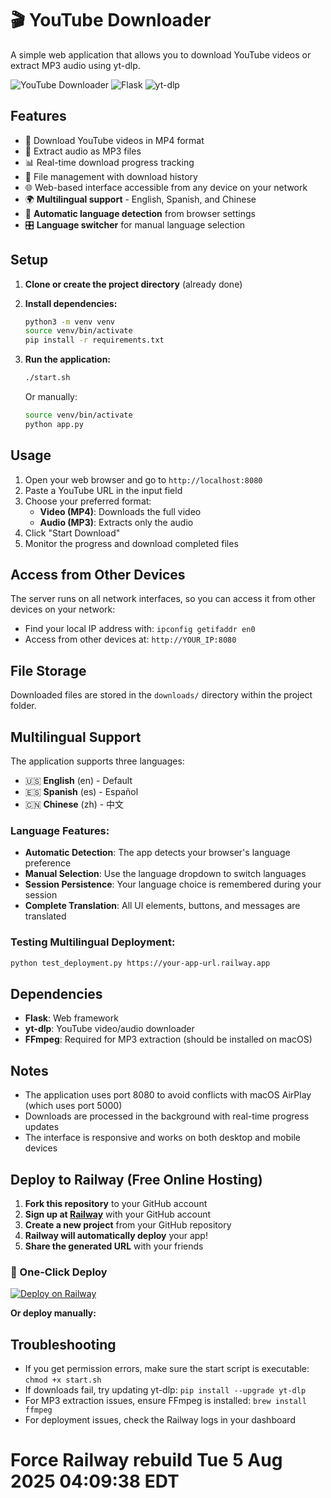 # 🎬 YouTube Downloader

A simple web application that allows you to download YouTube videos or extract MP3 audio using yt-dlp.

![YouTube Downloader](https://img.shields.io/badge/Python-3.7+-blue.svg)
![Flask](https://img.shields.io/badge/Flask-2.3+-green.svg)
![yt-dlp](https://img.shields.io/badge/yt--dlp-latest-red.svg)

## Features

- 🎥 Download YouTube videos in MP4 format
- 🎵 Extract audio as MP3 files
- 📊 Real-time download progress tracking
- 📁 File management with download history
- 🌐 Web-based interface accessible from any device on your network
- 🌍 **Multilingual support** - English, Spanish, and Chinese
- 🔄 **Automatic language detection** from browser settings
- 🎛️ **Language switcher** for manual language selection

## Setup

1. **Clone or create the project directory** (already done)

2. **Install dependencies:**
   ```bash
   python3 -m venv venv
   source venv/bin/activate
   pip install -r requirements.txt
   ```

3. **Run the application:**
   ```bash
   ./start.sh
   ```
   
   Or manually:
   ```bash
   source venv/bin/activate
   python app.py
   ```

## Usage

1. Open your web browser and go to `http://localhost:8080`
2. Paste a YouTube URL in the input field
3. Choose your preferred format:
   - **Video (MP4)**: Downloads the full video
   - **Audio (MP3)**: Extracts only the audio
4. Click "Start Download"
5. Monitor the progress and download completed files

## Access from Other Devices

The server runs on all network interfaces, so you can access it from other devices on your network:
- Find your local IP address with: `ipconfig getifaddr en0`
- Access from other devices at: `http://YOUR_IP:8080`

## File Storage

Downloaded files are stored in the `downloads/` directory within the project folder.

## Multilingual Support

The application supports three languages:
- 🇺🇸 **English** (en) - Default
- 🇪🇸 **Spanish** (es) - Español 
- 🇨🇳 **Chinese** (zh) - 中文

### Language Features:
- **Automatic Detection**: The app detects your browser's language preference
- **Manual Selection**: Use the language dropdown to switch languages
- **Session Persistence**: Your language choice is remembered during your session
- **Complete Translation**: All UI elements, buttons, and messages are translated

### Testing Multilingual Deployment:
```bash
python test_deployment.py https://your-app-url.railway.app
```

## Dependencies

- **Flask**: Web framework
- **yt-dlp**: YouTube video/audio downloader
- **FFmpeg**: Required for MP3 extraction (should be installed on macOS)

## Notes

- The application uses port 8080 to avoid conflicts with macOS AirPlay (which uses port 5000)
- Downloads are processed in the background with real-time progress updates
- The interface is responsive and works on both desktop and mobile devices

## Deploy to Railway (Free Online Hosting)

1. **Fork this repository** to your GitHub account
2. **Sign up at [Railway](https://railway.app)** with your GitHub account
3. **Create a new project** from your GitHub repository
4. **Railway will automatically deploy** your app!
5. **Share the generated URL** with your friends

### 🚀 One-Click Deploy
[![Deploy on Railway](https://railway.app/button.svg)](https://railway.app/new/template/NqNrFx?referralCode=victor2005)

**Or deploy manually:**

## Troubleshooting

- If you get permission errors, make sure the start script is executable: `chmod +x start.sh`
- If downloads fail, try updating yt-dlp: `pip install --upgrade yt-dlp`
- For MP3 extraction issues, ensure FFmpeg is installed: `brew install ffmpeg`
- For deployment issues, check the Railway logs in your dashboard
# Force Railway rebuild Tue  5 Aug 2025 04:09:38 EDT
